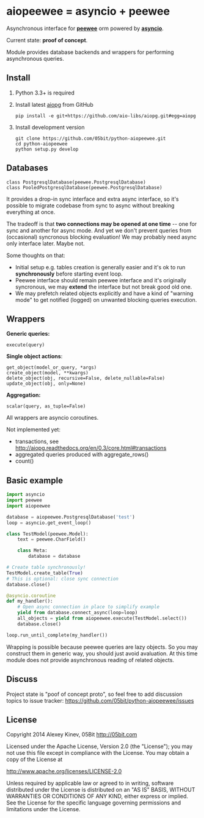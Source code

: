 aiopeewee = asyncio + peewee
============================

Asynchronous interface for **[peewee](https://github.com/coleifer/peewee)**
orm powered by **[asyncio](https://docs.python.org/3/library/asyncio.html)**.

Current state: **proof of concept**.

Module provides database backends and wrappers for performing asynchronous
queries.

Install
-------

1. Python 3.3+ is required

2. Install latest [aiopg](https://github.com/aio-libs/aiopg/) from GitHub
    ```
    pip install -e git+https://github.com/aio-libs/aiopg.git#egg=aiopg
    ```

3. Install development version
    ```
    git clone https://github.com/05bit/python-aiopeewee.git
    cd python-aiopeewee
    python setup.py develop
    ```

Databases
---------

    class PostgresqlDatabase(peewee.PostgresqlDatabase)
    class PooledPostgresqlDatabase(peewee.PostgresqlDatabase)

It provides a drop-in sync interface and extra async interface, so it's
possible to migrate codebase from sync to async without breaking everything
at once.

The tradeoff is that **two connections may be opened at one time** -- one for sync and
another for async mode. And yet we don't prevent queries from (occasional) syncronous
blocking evaluation! We may probably need async only interface later. Maybe not.

Some thoughts on that:

* Initial setup e.g. tables creation is generally easier and it's ok to run **synchronously**
  before starting event loop.
* Peewee interface should remain peewee interface and it's originally syncronous, we may **extend**
  the interface but not break good old one.
* We may prefetch related objects explicitly and have a kind of "warning mode"
  to get notified (logged) on unwanted blocking queries execution.

Wrappers
--------

**Generic queries:**

    execute(query)

**Single object actions**:

    get_object(model_or_query, *args)
    create_object(model, **kwargs)
    delete_object(obj, recursive=False, delete_nullable=False)
    update_object(obj, only=None)

**Aggregation:**

    scalar(query, as_tuple=False)

All wrappers are asyncio coroutines.

Not implemented yet:

* transactions, see http://aiopg.readthedocs.org/en/0.3/core.html#transactions
* aggregated queries produced with aggregate_rows()
* count()

Basic example
-------------

```python
import asyncio
import peewee
import aiopeewee

database = aiopeewee.PostgresqlDatabase('test')
loop = asyncio.get_event_loop()

class TestModel(peewee.Model):
    text = peewee.CharField()

    class Meta:
        database = database

# Create table synchronously!
TestModel.create_table(True)
# This is optional: close sync connection
database.close()

@asyncio.coroutine
def my_handler():
    # Open async connection in place to simplify example
    yield from database.connect_async(loop=loop)
    all_objects = yield from aiopeewee.execute(TestModel.select())
    database.close()

loop.run_until_complete(my_handler())
```

Wrapping is possible because peewee queries are lazy objects. So you may
construct them in generic way, you should just avoid avaluation. At this time
module does not provide asynchronous reading of related objects.

Discuss
-------

Project state is "poof of concept proto", so feel free to add discussion
topics to issue tracker: https://github.com/05bit/python-aiopeewee/issues

License
-------

Copyright 2014 Alexey Kinev, 05Bit http://05bit.com

Licensed under the Apache License, Version 2.0 (the "License");
you may not use this file except in compliance with the License.
You may obtain a copy of the License at

   http://www.apache.org/licenses/LICENSE-2.0

Unless required by applicable law or agreed to in writing, software
distributed under the License is distributed on an "AS IS" BASIS,
WITHOUT WARRANTIES OR CONDITIONS OF ANY KIND, either express or implied.
See the License for the specific language governing permissions and
limitations under the License.
